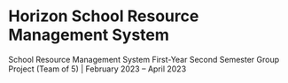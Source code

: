 # Horizon School Resource Management System
 School Resource Management System
 First-Year Second Semester Group Project (Team of 5) | February 2023 – April 2023
